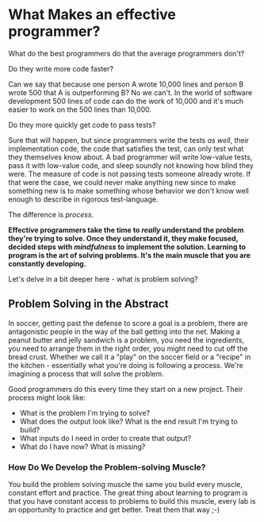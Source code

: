 # What Makes an effective programmer?

What do the best programmers do that the average programmers don't?

Do they write more code faster?

Can we say that because one person A wrote 10,000 lines and person B wrote 500
that A is outperforming B? No we can't. In the world of software development
500 lines of code can do the work of 10,000 and it's much easier to work on the
500 lines than 10,000.

Do they more quickly get code to pass tests?

Sure that will happen, but since programmers write the tests _as well_, their
implementation code, the code that satisfies the test, can only test what they
themselves know about. A bad programmer will write low-value tests, pass it
with low-value code, and sleep soundly not knowing how blind they were. The
measure of code is not passing tests someone already wrote. If that were the
case, we could never make anything new since to make something new is to make
something whose behavior we don't know well enough to describe in rigorous
test-language.

The difference is _process_.

**Effective programmers take the time to _really_ understand the problem
they're trying to solve.  Once they understand it, they make focused, decided
steps with _mindfulness_ to implement the solution.  Learning to program is the
art of solving problems.  It's the main muscle that you are constantly
developing.**

Let's delve in a bit deeper here - what is problem solving?

## Problem Solving in the Abstract

In soccer, getting past the defense to score a goal is a problem, there are
antagonistic people in the way of the ball getting into the net. Making a
peanut butter and jelly sandwich is a problem, you need the ingredients, you
need to arrange them in the right order, you might need to cut off the bread
crust. Whether we call it a "play" on the soccer field or a "recipe" in the
kitchen - essentially what you're doing is following a process. We're imagining
a process that will solve the problem.

Good programmers do this every time they start on a new project. Their process
might look like:

* What is the problem I'm trying to solve?
* What does the output look like? What is the end result I'm trying to build?
* What inputs do I need in order to create that output?
* What do I have now? What is missing?

### How Do We Develop the Problem-solving Muscle?

You build the problem solving muscle the same you build every muscle, constant
effort and practice. The great thing about learning to program is that you have
constant access to problems to build this muscle, every lab is an opportunity
to practice and get better. Treat them that way ;-)
